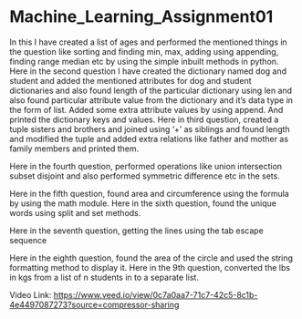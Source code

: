 # Machine_Learning_Assignment01
In this I have created a list of ages and performed the mentioned things in the question like sorting and finding min, max, adding using appending, finding range median etc by using the simple inbuilt methods in python.
Here in the second question I have created the dictionary named dog and student and added the mentioned attributes for dog and student dictionaries and also found length of the particular dictionary using len  and also found particular attribute value from the dictionary and it’s data type in the form of list. Added some extra attribute values by using append. And printed the dictionary keys and values.
Here in third question, created a tuple sisters and brothers and joined using ‘+’ as siblings and found length and modified the tuple and added extra  relations like father and mother as family members and printed them.

Here in the fourth question, performed operations  like union intersection subset disjoint and also performed symmetric  difference etc in the sets.

Here in the fifth question, found area and circumference using the formula by using the math module.
Here in the sixth question, found the unique words using split and set methods.

Here in the seventh question, getting the lines using the tab escape sequence

Here in the eighth question, found the area of the circle and used the string formatting method to display it.
Here in the 9th question, converted the lbs in kgs from a list of n students in to a separate list.

Video Link: https://www.veed.io/view/0c7a0aa7-71c7-42c5-8c1b-4e4497087273?source=compressor-sharing
